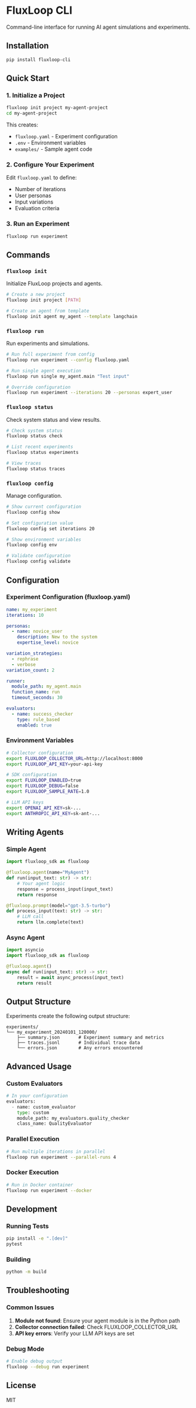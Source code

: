 # FluxLoop CLI

Command-line interface for running AI agent simulations and experiments.

## Installation

```bash
pip install fluxloop-cli
```

## Quick Start

### 1. Initialize a Project

```bash
fluxloop init project my-agent-project
cd my-agent-project
```

This creates:
- `fluxloop.yaml` - Experiment configuration
- `.env` - Environment variables
- `examples/` - Sample agent code

### 2. Configure Your Experiment

Edit `fluxloop.yaml` to define:
- Number of iterations
- User personas
- Input variations
- Evaluation criteria

### 3. Run an Experiment

```bash
fluxloop run experiment
```

## Commands

### `fluxloop init`

Initialize FluxLoop projects and agents.

```bash
# Create a new project
fluxloop init project [PATH]

# Create an agent from template
fluxloop init agent my_agent --template langchain
```

### `fluxloop run`

Run experiments and simulations.

```bash
# Run full experiment from config
fluxloop run experiment --config fluxloop.yaml

# Run single agent execution
fluxloop run single my_agent.main "Test input"

# Override configuration
fluxloop run experiment --iterations 20 --personas expert_user
```

### `fluxloop status`

Check system status and view results.

```bash
# Check system status
fluxloop status check

# List recent experiments
fluxloop status experiments

# View traces
fluxloop status traces
```

### `fluxloop config`

Manage configuration.

```bash
# Show current configuration
fluxloop config show

# Set configuration value
fluxloop config set iterations 20

# Show environment variables
fluxloop config env

# Validate configuration
fluxloop config validate
```

## Configuration

### Experiment Configuration (fluxloop.yaml)

```yaml
name: my_experiment
iterations: 10

personas:
  - name: novice_user
    description: New to the system
    expertise_level: novice

variation_strategies:
  - rephrase
  - verbose
variation_count: 2

runner:
  module_path: my_agent.main
  function_name: run
  timeout_seconds: 30

evaluators:
  - name: success_checker
    type: rule_based
    enabled: true
```

### Environment Variables

```bash
# Collector configuration
export FLUXLOOP_COLLECTOR_URL=http://localhost:8000
export FLUXLOOP_API_KEY=your-api-key

# SDK configuration
export FLUXLOOP_ENABLED=true
export FLUXLOOP_DEBUG=false
export FLUXLOOP_SAMPLE_RATE=1.0

# LLM API keys
export OPENAI_API_KEY=sk-...
export ANTHROPIC_API_KEY=sk-ant-...
```

## Writing Agents

### Simple Agent

```python
import fluxloop_sdk as fluxloop

@fluxloop.agent(name="MyAgent")
def run(input_text: str) -> str:
    # Your agent logic
    response = process_input(input_text)
    return response

@fluxloop.prompt(model="gpt-3.5-turbo")
def process_input(text: str) -> str:
    # LLM call
    return llm.complete(text)
```

### Async Agent

```python
import asyncio
import fluxloop_sdk as fluxloop

@fluxloop.agent()
async def run(input_text: str) -> str:
    result = await async_process(input_text)
    return result
```

## Output Structure

Experiments create the following output structure:

```
experiments/
└── my_experiment_20240101_120000/
    ├── summary.json       # Experiment summary and metrics
    ├── traces.jsonl       # Individual trace data
    └── errors.json        # Any errors encountered
```

## Advanced Usage

### Custom Evaluators

```python
# In your configuration
evaluators:
  - name: custom_evaluator
    type: custom
    module_path: my_evaluators.quality_checker
    class_name: QualityEvaluator
```

### Parallel Execution

```bash
# Run multiple iterations in parallel
fluxloop run experiment --parallel-runs 4
```

### Docker Execution

```bash
# Run in Docker container
fluxloop run experiment --docker
```

## Development

### Running Tests

```bash
pip install -e ".[dev]"
pytest
```

### Building

```bash
python -m build
```

## Troubleshooting

### Common Issues

1. **Module not found**: Ensure your agent module is in the Python path
2. **Collector connection failed**: Check FLUXLOOP_COLLECTOR_URL
3. **API key errors**: Verify your LLM API keys are set

### Debug Mode

```bash
# Enable debug output
fluxloop --debug run experiment
```

## License

MIT
